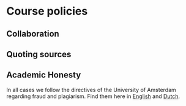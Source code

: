 # Course policies

## Collaboration


## Quoting sources


## Academic Honesty

In all cases we follow the directives of the University of Amsterdam regarding
fraud and plagiarism. Find them here in [English] and [Dutch].

[Dutch]: http://studentenserviceplein.uva.nl/serviceplein/content/fraude-plagiaat-en-bronvermelding/fraude-en-plagiaatregeling.html
[English]: http://studentenserviceplein.uva.nl/en/service-point/content/plagiarism-and-fraud/plagiarism-and-fraud.html
